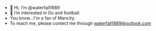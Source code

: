 - 👋 Hi, I’m @waterfall1889
- 👀 I’m interested in Go and football.
- You know...I'm a fan of Mancity.
- To reach me, please contect me through waterfall1889@outlook.com

